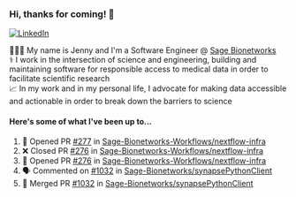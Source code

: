 ### Hi, thanks for coming! 👋
[![LinkedIn](https://img.shields.io/badge/-Jenny_V._Medina-0A66C2?style=flat-square?&logo=LinkedIn&logoColor=white)](https://www.linkedin.com/in/jenny-v-medina-a53a0332/)

👩🏻‍💻 My name is Jenny and I'm a Software Engineer @ [Sage Bionetworks](https://sagebionetworks.org/)\
⚕️ I work in the intersection of science and engineering, building and maintaining software for responsible access to medical data in order to facilitate scientific research\
📈 In my work and in my personal life, I advocate for making data accessible and actionable in order to break down the barriers to science

#### Here's some of what I've been up to...

<!--START_SECTION:activity-->
1. 💪 Opened PR [#277](https://github.com/Sage-Bionetworks-Workflows/nextflow-infra/pull/277) in [Sage-Bionetworks-Workflows/nextflow-infra](https://github.com/Sage-Bionetworks-Workflows/nextflow-infra)
2. ❌ Closed PR [#276](https://github.com/Sage-Bionetworks-Workflows/nextflow-infra/pull/276) in [Sage-Bionetworks-Workflows/nextflow-infra](https://github.com/Sage-Bionetworks-Workflows/nextflow-infra)
3. 💪 Opened PR [#276](https://github.com/Sage-Bionetworks-Workflows/nextflow-infra/pull/276) in [Sage-Bionetworks-Workflows/nextflow-infra](https://github.com/Sage-Bionetworks-Workflows/nextflow-infra)
4. 🗣 Commented on [#1032](https://github.com/Sage-Bionetworks/synapsePythonClient/pull/1032#issuecomment-1875897684) in [Sage-Bionetworks/synapsePythonClient](https://github.com/Sage-Bionetworks/synapsePythonClient)
5. 🎉 Merged PR [#1032](https://github.com/Sage-Bionetworks/synapsePythonClient/pull/1032) in [Sage-Bionetworks/synapsePythonClient](https://github.com/Sage-Bionetworks/synapsePythonClient)
<!--END_SECTION:activity-->
